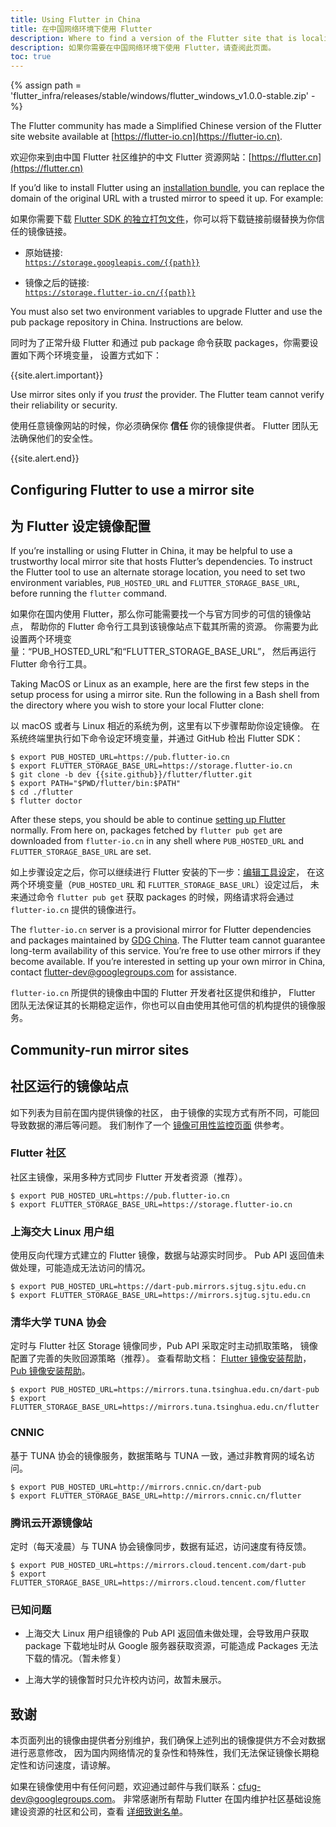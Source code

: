 ```yaml
---
title: Using Flutter in China
title: 在中国网络环境下使用 Flutter
description: Where to find a version of the Flutter site that is localized to Simplified Chinese.
description: 如果你需要在中国网络环境下使用 Flutter，请查阅此页面。
toc: true
---
```


{% assign path = 'flutter_infra/releases/stable/windows/flutter_windows_v1.0.0-stable.zip' -%}

The Flutter community has made a Simplified Chinese version of the
Flutter site website available at
[https://flutter-io.cn](https://flutter-io.cn).

欢迎你来到由中国 Flutter 社区维护的中文 Flutter 资源网站：[https://flutter.cn](https://flutter.cn)

If you’d like to install Flutter using an [installation
bundle](/docs/development/tools/sdk/archive),
you can replace the domain of the original URL with a trusted mirror
to speed it up. For example:

如果你需要下载 [Flutter SDK 的独立打包文件](/docs/development/tools/sdk/archive)，你可以将下载链接前缀替换为你信任的镜像链接。

* 原始链接:<br>
  [`https://storage.googleapis.com/{{path}}`](https://storage.googleapis.com/{{path}})

* 镜像之后的链接:<br>
  [`https://storage.flutter-io.cn/{{path}}`](https://storage.flutter-io.cn/{{path}})

You must also set two environment variables to upgrade Flutter and use the pub
package repository in China. Instructions are below.

同时为了正常升级 Flutter 和通过 pub package 命令获取 packages，你需要设置如下两个环境变量，
设置方式如下：

{{site.alert.important}}

  Use mirror sites only if you _trust_ the provider.
  The Flutter team cannot verify their reliability or security.
  
  使用任意镜像网站的时候，你必须确保你 **信任** 你的镜像提供者。
  Flutter 团队无法确保他们的安全性。
  
{{site.alert.end}}

## Configuring Flutter to use a mirror site

## 为 Flutter 设定镜像配置

If you’re installing or using Flutter in China, it may be helpful to use
a trustworthy local mirror site that hosts Flutter’s dependencies.
To instruct the Flutter tool to use an alternate storage location,
you need to set two environment variables, `PUB_HOSTED_URL` and
`FLUTTER_STORAGE_BASE_URL`, before running the `flutter` command.

如果你在国内使用 Flutter，那么你可能需要找一个与官方同步的可信的镜像站点，
帮助你的 Flutter 命令行工具到该镜像站点下载其所需的资源。
你需要为此设置两个环境变量：“PUB_HOSTED_URL”和“FLUTTER_STORAGE_BASE_URL”，
然后再运行 Flutter 命令行工具。

Taking MacOS or Linux as an example, here are the first few steps in
the setup process for using a mirror site. Run the following in a Bash
shell from the directory where you wish to store your local Flutter clone:

以 macOS 或者与 Linux 相近的系统为例，这里有以下步骤帮助你设定镜像。
在系统终端里执行如下命令设定环境变量，并通过 GitHub 检出 Flutter SDK：


```terminal
$ export PUB_HOSTED_URL=https://pub.flutter-io.cn
$ export FLUTTER_STORAGE_BASE_URL=https://storage.flutter-io.cn
$ git clone -b dev {{site.github}}/flutter/flutter.git
$ export PATH="$PWD/flutter/bin:$PATH"
$ cd ./flutter
$ flutter doctor
```

After these steps, you should be able to continue
[setting up Flutter](/docs/get-started/editor) normally.
From here on, packages fetched by `flutter pub get` are
downloaded from `flutter-io.cn` in any shell where `PUB_HOSTED_URL`
and `FLUTTER_STORAGE_BASE_URL` are set.

如上步骤设定之后，你可以继续进行 Flutter 安装的下一步：[编辑工具设定](/docs/get-started/editor)，
在这两个环境变量（`PUB_HOSTED_URL` 和 `FLUTTER_STORAGE_BASE_URL`）设定过后，
未来通过命令 `flutter pub get` 获取 packages 的时候，网络请求将会通过
`flutter-io.cn` 提供的镜像进行。

The `flutter-io.cn` server is a provisional mirror for Flutter
dependencies and packages maintained by [GDG China]().
The Flutter team cannot guarantee long-term availability of this service.
You’re free to use other mirrors if they become available. If you’re
interested in setting up your own mirror in China, contact
[flutter-dev@googlegroups.com](mailto:flutter-dev@googlegroups.com)
for assistance.

`flutter-io.cn` 所提供的镜像由中国的 Flutter 开发者社区提供和维护，
Flutter 团队无法保证其的长期稳定运作，你也可以自由使用其他可信的机构提供的镜像服务。

## Community-run mirror sites

## 社区运行的镜像站点

如下列表为目前在国内提供镜像的社区，
由于镜像的实现方式有所不同，可能回导致数据的滞后等问题。
我们制作了一个 [镜像可用性监控页面](https://stats.uptimerobot.com/JZK3ZTql79) 供参考。

### Flutter 社区

社区主镜像，采用多种方式同步 Flutter 开发者资源（推荐）。

```terminal
$ export PUB_HOSTED_URL=https://pub.flutter-io.cn
$ export FLUTTER_STORAGE_BASE_URL=https://storage.flutter-io.cn
```

### 上海交大 Linux 用户组

使用反向代理方式建立的 Flutter 镜像，数据与站源实时同步。
Pub API 返回值未做处理，可能造成无法访问的情况。

```terminal
$ export PUB_HOSTED_URL=https://dart-pub.mirrors.sjtug.sjtu.edu.cn
$ export FLUTTER_STORAGE_BASE_URL=https://mirrors.sjtug.sjtu.edu.cn
```

### 清华大学 TUNA 协会

定时与 Flutter 社区 Storage 镜像同步，Pub API 采取定时主动抓取策略，
镜像配置了完善的失败回源策略（推荐）。
查看帮助文档：
[Flutter 镜像安装帮助](https://mirrors.tuna.tsinghua.edu.cn/help/flutter/)，
[Pub 镜像安装帮助](https://mirrors.tuna.tsinghua.edu.cn/help/dart-pub/)。

```terminal
$ export PUB_HOSTED_URL=https://mirrors.tuna.tsinghua.edu.cn/dart-pub
$ export FLUTTER_STORAGE_BASE_URL=https://mirrors.tuna.tsinghua.edu.cn/flutter
```

### CNNIC

基于 TUNA 协会的镜像服务，数据策略与 TUNA 一致，通过非教育网的域名访问。

```terminal
$ export PUB_HOSTED_URL=http://mirrors.cnnic.cn/dart-pub
$ export FLUTTER_STORAGE_BASE_URL=http://mirrors.cnnic.cn/flutter
```

### 腾讯云开源镜像站

定时（每天凌晨）与 TUNA 协会镜像同步，数据有延迟，访问速度有待反馈。

```terminal
$ export PUB_HOSTED_URL=https://mirrors.cloud.tencent.com/dart-pub
$ export FLUTTER_STORAGE_BASE_URL=https://mirrors.cloud.tencent.com/flutter
```

### 已知问题

- 上海交大 Linux 用户组镜像的 Pub API 返回值未做处理，会导致用户获取 package 下载地址时从 Google 服务器获取资源，可能造成 Packages 无法下载的情况。（暂未修复）

- 上海大学的镜像暂时只允许校内访问，故暂未展示。

## 致谢

本页面列出的镜像由提供者分别维护，我们确保上述列出的镜像提供方不会对数据进行恶意修改，
因为国内网络情况的复杂性和特殊性，我们无法保证镜像长期稳定性和访问速度，请谅解。

如果在镜像使用中有任何问题，欢迎通过邮件与我们联系：cfug-dev@googlegroups.com。
非常感谢所有帮助 Flutter 在国内维护社区基础设施建设资源的社区和公司，查看
[详细致谢名单](/about/docs-cn)。
